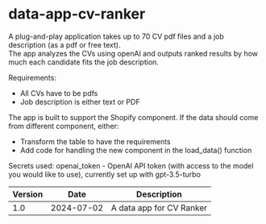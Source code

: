 # data-app-cv-ranker
A plug-and-play application takes up to 70 CV pdf files and a job description (as a pdf or free text).  
The app analyzes the CVs using openAI and outputs ranked results by how much each candidate fits the job description.

Requirements:
- All CVs have to be pdfs
- Job description is either text or PDF

The app is built to support the Shopify component. 
If the data should come from different component, either:
- Transform the table to have the requirements
- Add code for handling the new component in the load_data() function

Secrets used:
openai_token - OpenAI API token (with access to the model you would like to use), currently set up with gpt-3.5-turbo  

| Version |    Date    |       Description        |
|---------|:----------:|:------------------------:|
| 1.0     | 2024-07-02 | A data app for CV Ranker |

